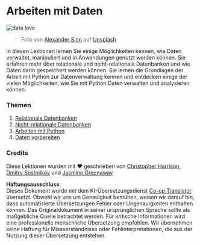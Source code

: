 <!--
CO_OP_TRANSLATOR_METADATA:
{
  "original_hash": "abc3309ab41bc5a7846f70ee1a055838",
  "translation_date": "2025-08-23T23:21:19+00:00",
  "source_file": "2-Working-With-Data/README.md",
  "language_code": "de"
}
-->
# Arbeiten mit Daten

![data love](../../../2-Working-With-Data/images/data-love.jpg)  
> Foto von <a href="https://unsplash.com/@swimstaralex?utm_source=unsplash&utm_medium=referral&utm_content=creditCopyText">Alexander Sinn</a> auf <a href="https://unsplash.com/s/photos/data?utm_source=unsplash&utm_medium=referral&utm_content=creditCopyText">Unsplash</a>

In diesen Lektionen lernen Sie einige Möglichkeiten kennen, wie Daten verwaltet, manipuliert und in Anwendungen genutzt werden können. Sie erfahren mehr über relationale und nicht-relationale Datenbanken und wie Daten darin gespeichert werden können. Sie lernen die Grundlagen der Arbeit mit Python zur Datenverwaltung kennen und entdecken einige der vielen Möglichkeiten, wie Sie mit Python Daten verwalten und analysieren können.

### Themen

1. [Relationale Datenbanken](05-relational-databases/README.md)  
2. [Nicht-relationale Datenbanken](06-non-relational/README.md)  
3. [Arbeiten mit Python](07-python/README.md)  
4. [Daten vorbereiten](08-data-preparation/README.md)  

### Credits

Diese Lektionen wurden mit ❤️ geschrieben von [Christopher Harrison](https://twitter.com/geektrainer), [Dmitry Soshnikov](https://twitter.com/shwars) und [Jasmine Greenaway](https://twitter.com/paladique)  

**Haftungsausschluss**:  
Dieses Dokument wurde mit dem KI-Übersetzungsdienst [Co-op Translator](https://github.com/Azure/co-op-translator) übersetzt. Obwohl wir uns um Genauigkeit bemühen, weisen wir darauf hin, dass automatisierte Übersetzungen Fehler oder Ungenauigkeiten enthalten können. Das Originaldokument in seiner ursprünglichen Sprache sollte als maßgebliche Quelle betrachtet werden. Für kritische Informationen wird eine professionelle menschliche Übersetzung empfohlen. Wir übernehmen keine Haftung für Missverständnisse oder Fehlinterpretationen, die aus der Nutzung dieser Übersetzung entstehen.